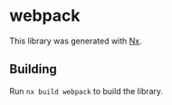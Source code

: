 # webpack

This library was generated with [Nx](https://nx.dev).

## Building

Run `nx build webpack` to build the library.
